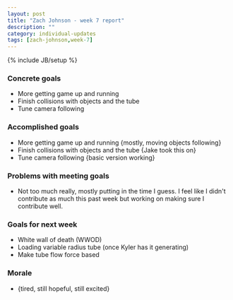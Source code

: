 ```yaml
---
layout: post
title: "Zach Johnson - week 7 report"
description: ""
category: individual-updates
tags: [zach-johnson,week-7]
---
```

{% include JB/setup %}

### Concrete goals
 - More getting game up and running
 - Finish collisions with objects and the tube
 - Tune camera following

### Accomplished goals
 - More getting game up and running {mostly, moving objects following}
 - Finish collisions with objects and the tube {Jake took this on}
 - Tune camera following {basic version working}
 
### Problems with meeting goals
 - Not too much really, mostly putting in the time I guess. I feel like I didn't contribute as much this past week 
  but working on making sure I contribute well.
	
### Goals for next week
 - White wall of death (WWOD)
 - Loading variable radius tube (once Kyler has it generating)
 - Make tube flow force based
 
### Morale
 - {tired, still hopeful, still excited}